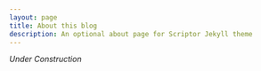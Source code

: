 ```yaml
---
layout: page
title: About this blog
description: An optional about page for Scriptor Jekyll theme
---
```


*Under Construction*
